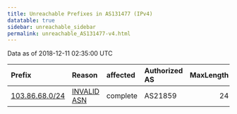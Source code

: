 ```yaml
---
title: Unreachable Prefixes in AS131477 (IPv4)
datatable: true
sidebar: unreachable_sidebar
permalink: unreachable_AS131477-v4.html
---
```


Data as of 2018-12-11 02:35:00 UTC


<div class="datatable-begin"></div>

| Prefix                                                 | Reason                                                                                                 | affected   | Authorized AS   |   MaxLength | Anchor                                       |   unreachable /24s |
|:-------------------------------------------------------|:-------------------------------------------------------------------------------------------------------|:-----------|:----------------|------------:|:---------------------------------------------|-------------------:|
| [103.86.68.0/24](https://stat.ripe.net/103.86.68.0/24) | [INVALID ASN](https://rpki-validator.ripe.net/announcement-preview?asn=AS131477&prefix=103.86.68.0/24) | complete   | AS21859         |          24 | [APNIC](unreachable_APNIC_RPKI_Root-v4.html) |                  1 |

<div class="datatable-end"></div>